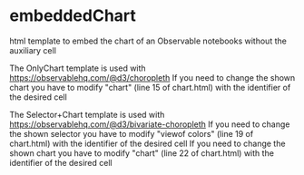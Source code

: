 # embeddedChart
html template to embed the chart of an Observable notebooks without the auxiliary cell

The OnlyChart template is used with https://observablehq.com/@d3/choropleth
  If you need to change the shown chart you have to modify "chart" (line 15 of chart.html) with the identifier of the desired cell
  
The Selector+Chart template is used with https://observablehq.com/@d3/bivariate-choropleth
  If you need to change the shown selector you have to modify "viewof colors" (line 19 of chart.html) with the identifier of the desired cell
  If you need to change the shown chart you have to modify "chart" (line 22 of chart.html) with the identifier of the desired cell
